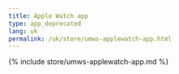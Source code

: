 ```yaml
---
title: Apple Watch app
type: app_deprecated
lang: uk
permalink: /uk/store/umws-applewatch-app.html
---
```


{% include store/umws-applewatch-app.md %}
